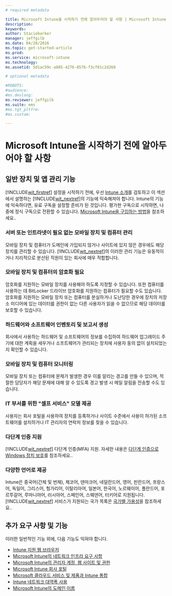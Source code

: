 ```yaml
---
# required metadata

title: Microsoft Intune을 시작하기 전에 알아두어야 할 사항 | Microsoft Intune
description:
keywords:
author: Staciebarker
manager: jeffgilb
ms.date: 04/28/2016
ms.topic: get-started-article
ms.prod:
ms.service: microsoft-intune
ms.technology:
ms.assetid: 5d1ac59c-a885-4276-8576-f3cf81c2d268

# optional metadata

#ROBOTS:
#audience:
#ms.devlang:
ms.reviewer: jeffgilb
ms.suite: ems
#ms.tgt_pltfrm:
#ms.custom:

---
```


# Microsoft Intune을 시작하기 전에 알아두어야 할 사항
## 일반 장치 및 앱 관리 기능
[!INCLUDE[wit_firstref](../includes/wit_firstref_md.md)] 설정을 시작하기 전에, 우선 [Intune 소개](/intune/understand-explore/introduction-to-microsoft-intune)를 검토하고 이 섹션에서 설명하는 [!INCLUDE[wit_nextref](../includes/wit_nextref_md.md)]의 기능에 익숙해져야 합니다. Intune의 기능에 익숙하다면, 유료 구독을 설정할 준비가 된 것입니다. 평가판 구독으로 시작하면, 나중에 정식 구독으로 전환할 수 있습니다. [Microsoft Intune을 구입하는 방법](http://www.microsoft.com/en-us/server-cloud/products/microsoft-intune/Purchasing.aspx)을 참조하세요..

### 서버 또는 인트라넷이 필요 없는 모바일 장치 및 컴퓨터 관리
모바일 장치 및 컴퓨터가 도메인에 가입되지 않거나 사이트에 있지 않은 경우에도 해당 장치를 관리할 수 있습니다. [!INCLUDE[wit_nextref](../includes/wit_nextref_md.md)]의 이러한 관리 기능은 유동적이거나 지리적으로 분산된 직원이 있는 회사에 매우 적합합니다.

### 모바일 장치 및 컴퓨터의 암호화 필요
암호화를 지원하는 모바일 장치를 사용해야 하도록 지정할 수 있습니다. 또한 컴퓨터를 사용하는 데 BitLocker 드라이브 암호화를 지원하는 컴퓨터가 필요할 수도 있습니다. 암호화를 지원하는 모바일 장치 또는 컴퓨터를 분실하거나 도난당한 경우에 장치의 저장소 미디어에 있는 데이터를 권한이 없는 다른 사용자가 읽을 수 없으므로 해당 데이터를 보호할 수 있습니다.

### 하드웨어와 소프트웨어 인벤토리 및 보고서 생성
회사에서 사용하는 하드웨어 및 소프트웨어의 정보를 수집하여 하드웨어 업그레이드 주기에 대한 계획을 세우거나 소프트웨어가 관리되는 장치에 사용자 동의 없이 설치되었는지 확인할 수 있습니다.

### 모바일 장치 및 컴퓨터 모니터링
모바일 장치 또는 컴퓨터에 문제가 발생한 경우 이를 알리는 경고를 만들 수 있으며, 적절한 담당자가 해당 문제에 대해 알 수 있도록 경고 발생 시 메일 알림을 전송할 수도 있습니다.

### IT 부서를 위한 "셀프 서비스" 모델 제공
사용자는 회사 포털을 사용하여 장치를 등록하거나 사이트 수준에서 사용이 허가된 소프트웨어를 설치하거나 IT 관리자의 연락처 정보를 찾을 수 있습니다.

### 다단계 인증 지원
[!INCLUDE[wit_nextref](../includes/wit_nextref_md.md)] 다단계 인증(MFA) 지원. 자세한 내용은 [다단계 인증으로 Windows 장치 보호](/intune/deploy-use/protect-windows-devices-with-multi-factor-authentication)를 참조하세요..

### 다양한 언어로 제공
Intune은 중국어(간체 및 번체), 체코어, 덴마크어, 네덜란드어, 영어, 핀란드어, 프랑스어, 독일어, 그리스어, 헝가리어, 이탈리아어, 일본어, 한국어, 노르웨이어, 폴란드어, 포르투갈어, 루마니아어, 러시아어, 스페인어, 스웨덴어, 터키어로 지원됩니다. [!INCLUDE[wit_nextref](../includes/wit_nextref_md.md)] 서비스가 지원되는 국가 목록은 [국가별 가용성](https://products.office.com/en-us/business/international-availability)을 참조하세요..

## 추가 요구 사항 및 기능   
이러한 일반적인 기능 외에, 다음 기능도 익혀야 합니다.

- [Intune 지원 웹 브라우저](supported-web-browsers.md)</br>
- [Microsoft Intune의 네트워크 인프라 요구 사항](network-infrastructure-requirements-for-microsoft-intune.md)</br>
- [Microsoft Intune의 관리자 계정, 웹 사이트 및 권한](administrative-accounts-websites-perms.md)</br>
- [Microsoft Intune 회사 포털](microsoft-intune-company-portal.md)</br>
- [Microsoft 클라우드 서비스 및 제품과 Intune 통합](integration-with-cloud-services.md)</br>
- [Intune 네트워크 대역폭 사용](network-bandwidth-use.md)</br>
- [Microsoft Intune의 도메인 이름](domain-names-for-microsoft-intune.md)


<!--HONumber=May16_HO1-->


